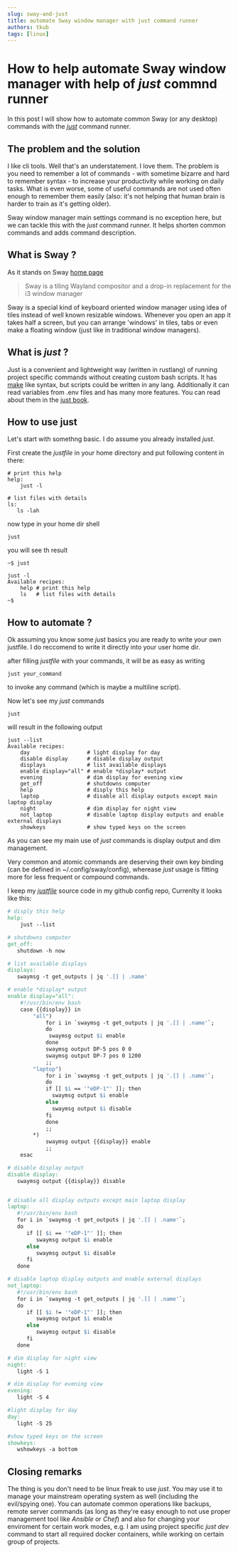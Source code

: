 ```yaml
---
slug: sway-and-just
title: automate Sway window manager with just command runner
authors: tkub
tags: [linux]
---
```


# How to help automate Sway window manager with help of *just* commnd runner

In this post I will show how to automate common Sway (or any desktop) commands with the [*just*](https://just.systems/man/en/) command runner.

<!-- truncate -->

## The problem and the solution

I like cli tools. Well that's an understatement. I love them. The problem is you need to remember a lot of commands - with sometime bizarre and hard to remember syntax - to increase your productivity while working on daily tasks. What is even worse, some of useful commands are not used often enough to remember them easily (also: it's not helping that human brain is harder to train as it's getting older).

Sway window manager main settings command is no exception here, but we can tackle this with the *just* command runner. It helps shorten common commands and adds command description.


## What is Sway ?

As it stands on Sway [home page](https://swaywm.org/) 

> Sway is a tiling Wayland compositor and a drop-in replacement for the i3 window manager

Sway is a special kind of keyboard oriented window manager using idea of tiles instead of well known resizable windows. Whenever you open an app it takes half a screen, but you can arrange 'windows' in tiles, tabs or even make a floating window (just like in traditional window managers).


## What is *just* ?

Just is a convenient and lightweight way (written in rustlang) of running project specific commands without creating custom bash scripts. It has [make](https://www.gnu.org/software/make/manual/make.html#Simple-Makefile) like syntax, 
but scripts could be written in any lang. Additionally it can read variables from .env files and has many more features. You can read about them in the [just book](https://github.com/casey/just).

## How to use just

Let's start with somethng basic. I do assume you already installed *just*.

First create the *justfile* in your home directory and put following content in there:

```code
# print this help
help:
    just -l

# list files with details
ls:
   ls -lah

```
now type in your home dir shell

```shell
just
```

you will see th result

```shell
~$ just

just -l
Available recipes:
    help # print this help
    ls   # list files with details
~$ 
```

## How to automate ?

Ok assuming you know some *just* basics you are ready to write your own justfile. I do reccomend to write it directly into your user home dir.

after filling *justfile*  with your commands, it will be as easy as writing

```shell
just your_command
```

to invoke any command (which is maybe a multiline script).


Now let's see my *just* commands

```shell
just
```

will result in the following output

```shell
just --list
Available recipes:
    day                  # light display for day
    disable display      # disable display output
    displays             # list available displays
    enable display="all" # enable *display* output
    evening              # dim display for evening view
    get_off              # shutdowns computer
    help                 # disply this help
    laptop               # disable all display outputs except main laptop display
    night                # dim display for night view
    not_laptop           # disable laptop display outputs and enable external displays
    showkeys             # show typed keys on the screen
```

As you can see my main use of *just* commands is display output and dim management.

Very common and atomic commands are deserving their own key binding (can be defined in ~/.config/sway/config), wherease *just* usage is fitting more for less frequent or compound commands. 

I keep my [*justfile*](https://github.com/tomaszkubacki/configs/blob/main/justfile) source code in my github config repo,
Currenlty it looks like this:

```Makefile
# disply this help
help:
    just --list

# shutdowns computer
get_off:
   shutdown -h now

# list available displays
displays:
   swaymsg -t get_outputs | jq '.[] | .name'

# enable *display* output
enable display="all":
    #!/usr/bin/env bash
    case {{display}} in
        "all")
            for i in `swaymsg -t get_outputs | jq '.[] | .name'`;
            do
             swaymsg output $i enable
            done
            swaymsg output DP-5 pos 0 0
            swaymsg output DP-7 pos 0 1200
            ;;
        "laptop")
            for i in `swaymsg -t get_outputs | jq '.[] | .name'`;
            do
            if [[ $i == '"eDP-1"' ]]; then
              swaymsg output $i enable
            else
              swaymsg output $i disable
            fi
            done
            ;;
        *)
            swaymsg output {{display}} enable
            ;;
    esac

# disable display output
disable display:
   swaymsg output {{display}} disable


# disable all display outputs except main laptop display
laptop:
   #!/usr/bin/env bash
   for i in `swaymsg -t get_outputs | jq '.[] | .name'`;
   do
      if [[ $i == '"eDP-1"' ]]; then
         swaymsg output $i enable
      else
         swaymsg output $i disable
      fi
   done

# disable laptop display outputs and enable external displays
not_laptop:
   #!/usr/bin/env bash
   for i in `swaymsg -t get_outputs | jq '.[] | .name'`;
   do
      if [[ $i != '"eDP-1"' ]]; then
         swaymsg output $i enable
      else
         swaymsg output $i disable
      fi
   done

# dim display for night view
night:
   light -S 1

# dim display for evening view
evening:
   light -S 4

#light display for day
day:
   light -S 25

#show typed keys on the screen
showkeys:
   wshowkeys -a bottom

```

## Closing remarks

The thing is you don't need to be linux freak to use *just*. You may use it to manage your mainstream operating system as well (including the evil/spying one). You can automate common operations like backups, remote server commands (as long as they're easy enough to not use proper management tool like *Ansible* or *Chef*) and also for changing your enviroment for certain work modes, e.g. I am using project specific *just dev* command to start all required docker containers, while working on certain group of projects.


